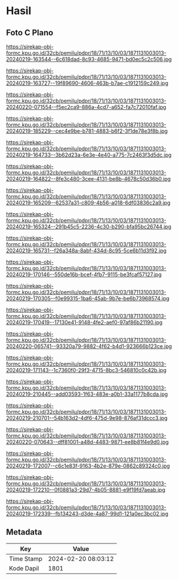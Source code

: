 # Hasil

## Foto C Plano

https://sirekap-obj-formc.kpu.go.id/32cb/pemilu/pdpr/18/71/13/10/03/1871131003013-20240219-163544--6c618dad-8c93-4685-9471-bd0ec5c2c506.jpg

https://sirekap-obj-formc.kpu.go.id/32cb/pemilu/pdpr/18/71/13/10/03/1871131003013-20240219-163727--19f89690-4606-463b-b7ae-c1912159c249.jpg

https://sirekap-obj-formc.kpu.go.id/32cb/pemilu/pdpr/18/71/13/10/03/1871131003013-20240220-071554--f5ec2ca9-886a-4cd7-a652-fa7c72010faf.jpg

https://sirekap-obj-formc.kpu.go.id/32cb/pemilu/pdpr/18/71/13/10/03/1871131003013-20240219-185229--cec4e9be-b781-4883-b6f2-3f1de78e3f8b.jpg

https://sirekap-obj-formc.kpu.go.id/32cb/pemilu/pdpr/18/71/13/10/03/1871131003013-20240219-164733--3b62d23a-6e3e-4e40-a775-7c2463f3d5dc.jpg

https://sirekap-obj-formc.kpu.go.id/32cb/pemilu/pdpr/18/71/13/10/03/1871131003013-20240219-164822--8fe3c480-3cee-4131-be8b-4678c50d36b0.jpg

https://sirekap-obj-formc.kpu.go.id/32cb/pemilu/pdpr/18/71/13/10/03/1871131003013-20240219-165209--62537a31-c809-4b56-a018-6df03836c2a9.jpg

https://sirekap-obj-formc.kpu.go.id/32cb/pemilu/pdpr/18/71/13/10/03/1871131003013-20240219-165324--291b45c5-2236-4c30-b290-bfa95bc26744.jpg

https://sirekap-obj-formc.kpu.go.id/32cb/pemilu/pdpr/18/71/13/10/03/1871131003013-20240219-165731--f26a348a-8abf-434d-8c95-5ce6b11d3f92.jpg

https://sirekap-obj-formc.kpu.go.id/32cb/pemilu/pdpr/18/71/13/10/03/1871131003013-20240219-170146--550de16b-bcef-4fb7-9115-be3fcaf57127.jpg

https://sirekap-obj-formc.kpu.go.id/32cb/pemilu/pdpr/18/71/13/10/03/1871131003013-20240219-170305--f0e99315-1ba6-45ab-9b7e-be6b73968574.jpg

https://sirekap-obj-formc.kpu.go.id/32cb/pemilu/pdpr/18/71/13/10/03/1871131003013-20240219-170419--17130e41-9148-4fe2-aef0-97af86b21190.jpg

https://sirekap-obj-formc.kpu.go.id/32cb/pemilu/pdpr/18/71/13/10/03/1871131003013-20240220-065741--93320a79-9882-4f62-b4d1-923666b123ce.jpg

https://sirekap-obj-formc.kpu.go.id/32cb/pemilu/pdpr/18/71/13/10/03/1871131003013-20240219-171143--1c7360f0-29f3-4715-8bc3-546810c0c42b.jpg

https://sirekap-obj-formc.kpu.go.id/32cb/pemilu/pdpr/18/71/13/10/03/1871131003013-20240219-210445--add03593-1f63-483e-a0b1-33a1177b8cda.jpg

https://sirekap-obj-formc.kpu.go.id/32cb/pemilu/pdpr/18/71/13/10/03/1871131003013-20240219-210701--54b163d2-4df6-475d-9e98-876af31dccc3.jpg

https://sirekap-obj-formc.kpu.go.id/32cb/pemilu/pdpr/18/71/13/10/03/1871131003013-20240220-070643--dff81001-a48d-4483-9871-ee8b81f4e9d0.jpg

https://sirekap-obj-formc.kpu.go.id/32cb/pemilu/pdpr/18/71/13/10/03/1871131003013-20240219-172007--c6c1e83f-9163-4b2e-879e-0862c89324c0.jpg

https://sirekap-obj-formc.kpu.go.id/32cb/pemilu/pdpr/18/71/13/10/03/1871131003013-20240219-172210--0f0881a3-29d7-4b05-8881-e9f19fd7aeab.jpg

https://sirekap-obj-formc.kpu.go.id/32cb/pemilu/pdpr/18/71/13/10/03/1871131003013-20240219-172339--fb134243-d3de-4a87-99d1-121a0ec3bc02.jpg


## Metadata

| Key        | Value               |
| ---------- | ------------------- |
| Time Stamp | 2024-02-20 08:03:12 |
| Kode Dapil | 1801                |



